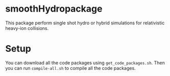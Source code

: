 smoothHydropackage
==================

This package perform single shot hydro or hybrid simulations for relativistic heavy-ion
collisions.

Setup
======

You can download all the code packages using `get_code_packages.sh`. Then you can run
`compile-all.sh` to compile all the code packages.
